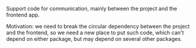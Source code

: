 Support code for communication, mainly between the project and the frontend app.

Motivation: we need to break the circular dependency between the project and the
frontend, so we need a new place to put such code, which can't depend on either
package, but may depend on several other packages.